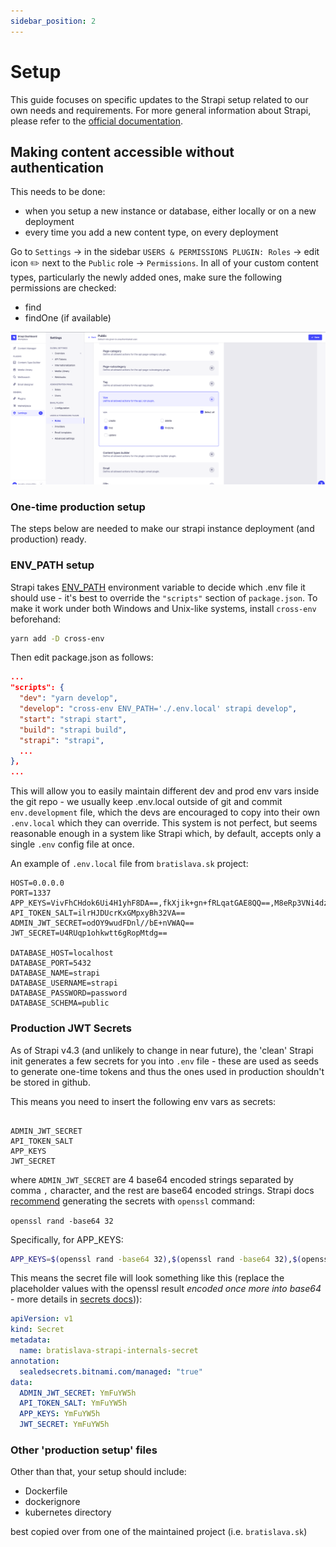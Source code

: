 ```yaml
---
sidebar_position: 2
---
```


# Setup

This guide focuses on specific updates to the Strapi setup related to our own needs and requirements. For more general information about Strapi, please refer to the [official documentation](https://strapi.io/documentation/developer-docs/latest/getting-started/introduction.html).

## Making content accessible without authentication

This needs to be done:

- when you setup a new instance or database, either locally or on a new deployment
- every time you add a new content type, on every deployment

Go to `Settings` -> in the sidebar `USERS & PERMISSIONS PLUGIN: Roles` -> edit icon ✏️ next to the `Public` role -> `Permissions`. In all of your custom content types, particularly the newly added ones, make sure the following permissions are checked:

- find
- findOne (if available)

![](./assets/strapi-public-permissions.png)

### One-time production setup

The steps below are needed to make our strapi instance deployment (and production) ready.

### ENV_PATH setup

Strapi takes [ENV_PATH](https://docs.strapi.io/developer-docs/latest/setup-deployment-guides/configurations/optional/environment.html#strapi-s-environment-variables) environment variable to decide which .env file it should use - it's best to override the `"scripts"` section of `package.json`. To make it work under both Windows and Unix-like systems, install `cross-env` beforehand:

```bash
yarn add -D cross-env
```

Then edit package.json as follows:

```json
...
"scripts": {
  "dev": "yarn develop",
  "develop": "cross-env ENV_PATH='./.env.local' strapi develop",
  "start": "strapi start",
  "build": "strapi build",
  "strapi": "strapi",
  ...
},
...

```

This will allow you to easily maintain different dev and prod env vars inside the git repo - we usually keep .env.local outside of git and commit `env.development` file, which the devs are encouraged to copy into their own `.env.local` which they can override. This system is not perfect, but seems reasonable enough in a system like Strapi which, by default, accepts only a single `.env` config file at once.

An example of `.env.local` file from `bratislava.sk` project:

```
HOST=0.0.0.0
PORT=1337
APP_KEYS=VivFhCHdok6Ui4H1yhF8DA==,fkXjik+gn+fRLqatGAE8QQ==,M8eRp3VNi4dzdfHOTBlT7w==,PODWh8urxrSZKWXWxiEV3w==
API_TOKEN_SALT=ilrHJDUcrKxGMpxyBh32VA==
ADMIN_JWT_SECRET=odOY9wudFDnl//bE+nVWAQ==
JWT_SECRET=U4RUqp1ohkwtt6gRopMtdg==

DATABASE_HOST=localhost
DATABASE_PORT=5432
DATABASE_NAME=strapi
DATABASE_USERNAME=strapi
DATABASE_PASSWORD=password
DATABASE_SCHEMA=public

```

### Production JWT Secrets

As of Strapi v4.3 (and unlikely to change in near future), the 'clean' Strapi init generates a few secrets for you into `.env` file - these are used as seeds to generate one-time tokens and thus the ones used in production shouldn't be stored in github.

This means you need to insert the following env vars as secrets:

```

ADMIN_JWT_SECRET
API_TOKEN_SALT
APP_KEYS
JWT_SECRET

```

where `ADMIN_JWT_SECRET` are 4 base64 encoded strings separated by comma `,` character, and the rest are base64 encoded strings. Strapi docs [recommend](https://docs.strapi.io/developer-docs/latest/setup-deployment-guides/deployment/hosting-guides/heroku.html) generating the secrets with `openssl` command:

`openssl rand -base64 32`

Specifically, for APP_KEYS:

```bash
APP_KEYS=$(openssl rand -base64 32),$(openssl rand -base64 32),$(openssl rand -base64 32),$(openssl rand -base64 32)
```

This means the secret file will look something like this (replace the placeholder values with the openssl result _encoded once more into base64_ - more details in [secrets docs](../recipes/env-vars-and-secrets.md))):

```yml
apiVersion: v1
kind: Secret
metadata:
  name: bratislava-strapi-internals-secret
annotation:
  sealedsecrets.bitnami.com/managed: "true"
data:
  ADMIN_JWT_SECRET: YmFuYW5h
  API_TOKEN_SALT: YmFuYW5h
  APP_KEYS: YmFuYW5h
  JWT_SECRET: YmFuYW5h
```

### Other 'production setup' files

Other than that, your setup should include:

- Dockerfile
- dockerignore
- kubernetes directory

best copied over from one of the maintained project (i.e. `bratislava.sk`)
